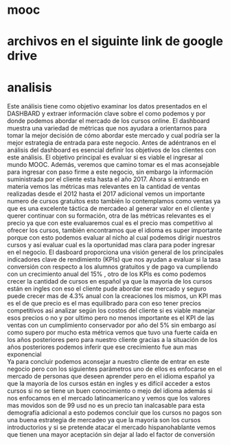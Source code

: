 # mooc
# archivos en el siguinte link de google drive 
# 
 
# analisis 
Este análisis tiene como objetivo examinar los datos presentados en el DASHBARD y extraer información clave sobre el como podemos y por donde podemos abordar el mercado de los cursos online. El dashboard muestra una variedad de métricas que nos ayudara a orientarnos para tomar la mejor decisión de cómo abordar este mercado y cual podría ser la mejor estrategia de entrada para este negocio.
Antes de adéntranos en el análisis del dashboard es esencial definir los objetivos de los clientes con este análisis. El objetivo principal es evaluar si es viable el ingresar al mundo MOOC. Además, veremos que camino tomar es el mas aconsejable para ingresar con paso firme a este negocio, sin embargo la información suministrada por el cliente esta hasta el año 2017. 
Ahora si entrando en materia  vemos las métricas mas relevantes en la cantidad de ventas realizadas desde el 2012 hasta el 2017 adicional vemos un importante numero de cursos gratuitos  esto también lo contemplamos como ventas ya que es una excelente táctica de mercadeo al generar valor en el cliente y querer continuar con su formación, otra de las métricas relevantes es el precio ya que con este evaluaremos cual es el precio mas competitivo al ofrecer los cursos, también encontramos  que el idioma es super importante  porque con esto podemos evaluar al nicho al cual podemos dirigir nuestros cursos y así evaluar cual es la oportunidad  mas clara para poder ingresar en el negocio.
El dasboard proporciona una  visión general de los principales indicadores clave de rendimiento (KPIs) que nos ayudan a evaluar si la tasa conversión  con respecto a los alumnos gratuitos y de pago va cumpliendo con un crecimiento anual del 15% , otro de los KPIs es como podemos crecer la cantidad de cursos en español ya que la mayoría de los cursos están en ingles  con eso el cliente pude abordar ese mercado y seguro puede crecer mas de 4.3% anual con la creaciones los mismos, un KPI mas es el de que precio es el mas equilibrado para con eso tener precios competitivos así analizar  según los costos del cliente si es viable manejar esos precios o no y por ultimo pero no menos importante es el KPI de las  ventas  con un cumplimiento conservador por año del 5%  sin embargo así como supero por mucho esta métrica vemos que tuvo una fuerte caída en los años posteriores pero para nuestro cliente gracias a la situación de los años posteriores podemos inferir que ese crecimiento fue aun mas exponencial 	
Ya para concluir podemos  aconsejar a nuestro cliente de entrar en este negocio pero con los siguientes parámetros uno de ellos es enfocarse en el mercado de personas que deseen aprender pero en el idioma español ya que la mayoría de los cursos están en ingles y es difícil acceder a estos cursos si no se tiene un buen conocimiento o mejo del idioma además si nos enfocamos en el mercado latinoamericano y vemos que los valores mas movidos son de 99 usd no es un precio tan inalcasable para esta demografía adicional a esto podemos concluir que los cursos no pagos son una buena estrategia de mercadeo ya que la mayoría son los cursos introductorios  y si se pretende atacar el mercado hispanohablante vemos que tienen una mayor aceptación sin dejar al lado el factor de conversión  


